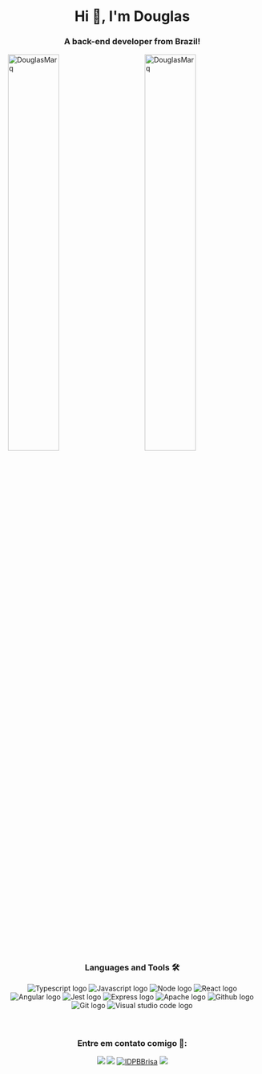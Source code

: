 <h1 align="center">Hi 👋, I'm Douglas</h1>
<h3 align="center">A back-end developer from Brazil!</h3>

<p><img align="right" width="45%" src="https://github-readme-stats.vercel.app/api/top-langs?username=DouglasMarq&show_icons=true&hide=C%23,html,css,shell&locale=en&layout=compact" alt="DouglasMarq" /></p>
<p>&nbsp;<img align="center" width="45%" src="https://github-readme-stats.vercel.app/api?username=DouglasMarq&show_icons=true&locale=en" alt="DouglasMarq" /></p>
<br/>

<div align="center">
    <h3 align="center">Languages and Tools 🛠</h3>
    <img src="https://img.shields.io/badge/-Typescript-&?style=for-the-badge&logo=typescript&color=black" alt="Typescript logo" />
    <img src="https://img.shields.io/badge/-Javascript-&?style=for-the-badge&logo=javascript&color=black" alt="Javascript logo" />
    <img src="https://img.shields.io/badge/-NodeJS-&?style=for-the-badge&logo=nodedotjs&color=black" alt="Node logo" />
    <img src="https://img.shields.io/badge/-react-&?style=for-the-badge&logo=react&color=black" alt="React logo" />
    <img src="https://img.shields.io/badge/-angular-&?style=for-the-badge&logo=angular&color=black" alt="Angular logo" />
    <img src="https://img.shields.io/badge/-Jest-&?style=for-the-badge&logo=jest&color=black" alt="Jest logo" />
    <img src="https://img.shields.io/badge/-Express-&?style=for-the-badge&logo=express&color=black" alt="Express logo" />
    <img src="https://img.shields.io/badge/-Apache-&?style=for-the-badge&logo=apache&color=black" alt="Apache logo" />
    <img src="https://img.shields.io/badge/-Github-&?style=for-the-badge&logo=github&color=black" alt="Github logo" />
    <img src="https://img.shields.io/badge/-Git-&?style=for-the-badge&logo=git&color=black" alt="Git logo" />
    <img src="https://img.shields.io/badge/-VSCode-&?style=for-the-badge&logo=visualstudiocode&color=black&logoColor=0076C6" alt="Visual studio code logo" />
    </div>

<br/>
<br/>

<div align="center">

### Entre em contato comigo 🤝:
  <a href = "mailto: douglas.marq.alves@outlook.com"><img src="https://img.shields.io/badge/-outlook-%232596BE?style=for-the-badge&logo=Microsoft-Outlook&logoColor=white" target="_blank"></a>
  <a href="https://www.linkedin.com/in/douglas-marques-alves/" target="_blank"><img src="https://img.shields.io/badge/-LinkedIn-%230077B5?style=for-the-badge&logo=linkedin&logoColor=white" target="_blank"></a>
<a href="https://x/IDPBBrisa" target="blank"><img src="https://img.shields.io/x/follow/IDPBBrisa?logo=x&style=for-the-badge" alt="IDPBBrisa" /></a>
  <a href="https://instagram.com/idpbbrisa" target="_blank"><img src="https://img.shields.io/badge/-Instagram-%23E4405F?style=for-the-badge&logo=instagram&logoColor=white" target="_blank"></a>
</div>

<br/>
<br/>
